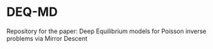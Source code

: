 # DEQ-MD
Repository for the paper: Deep Equilibrium models for Poisson inverse problems via Mirror Descent
